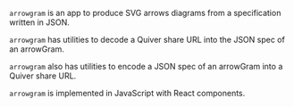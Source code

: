`arrowgram` is an app to produce SVG arrows diagrams from a specification written in JSON.

`arrowgram` has utilities to decode a Quiver share URL into the JSON spec of an arrowGram.

`arrowgram` also has utilities to encode a JSON spec of an arrowGram into a Quiver share URL.

`arrowgram` is implemented in JavaScript with React components.